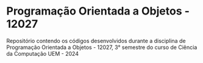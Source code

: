 # Programação Orientada a Objetos - 12027

Repositório contendo os códigos desenvolvidos durante a disciplina de Programação Orientada a Objetos - 12027, 3° semestre do curso de Ciência da Computação UEM - 2024
